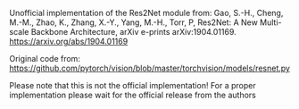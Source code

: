Unofficial implementation of the Res2Net module from:
    Gao, S.-H., Cheng, M.-M., Zhao, K., Zhang, X.-Y., Yang, M.-H., Torr, P,
    Res2Net: A New Multi-scale Backbone Architecture,
    arXiv e-prints arXiv:1904.01169.
    https://arxiv.org/abs/1904.01169 
                                
Original code from: https://github.com/pytorch/vision/blob/master/torchvision/models/resnet.py
         
Please note that this is not the official implementation!
For a proper implementation please wait for the official release from the authors
